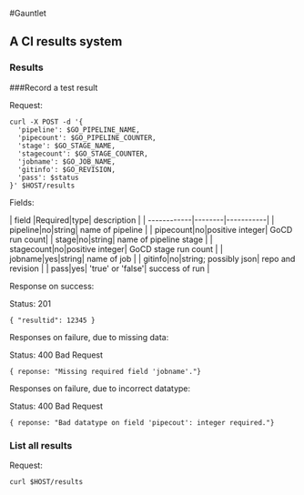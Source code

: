 #Gauntlet

## A CI results system

### Results

###Record a test result

Request:

```
curl -X POST -d '{
  'pipeline': $GO_PIPELINE_NAME,
  'pipecount': $GO_PIPELINE_COUNTER,
  'stage': $GO_STAGE_NAME,
  'stagecount': $GO_STAGE_COUNTER,
  'jobname': $GO_JOB_NAME,
  'gitinfo': $GO_REVISION,
  'pass': $status
}' $HOST/results
```

Fields:


| field    |Required|type| description |
| ------------|--------|-----------|
| pipeline|no|string| name of pipeline |
| pipecount|no|positive integer| GoCD run count|
| stage|no|string| name of pipeline stage |
| stagecount|no|positive integer| GoCD stage run count |
| jobname|yes|string| name of job |
| gitinfo|no|string; possibly json| repo and revision |
| pass|yes| 'true' or 'false'| success of run |


Response on success:

Status: 201

```
{ "resultid": 12345 }
```

Responses on failure, due to missing data:

Status: 400 Bad Request

```
{ reponse: "Missing required field 'jobname'."}
```

Responses on failure, due to incorrect datatype:

Status: 400 Bad Request

```
{ reponse: "Bad datatype on field 'pipecout': integer required."}
```


### List all results

Request:

```
curl $HOST/results
```

